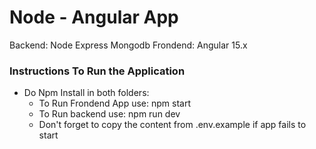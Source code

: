 # Node - Angular App

Backend: Node Express Mongodb
Frondend:  Angular 15.x

### Instructions To Run the Application

- Do Npm Install in both folders:
  - To Run Frondend App use: npm start
  - To Run backend use: npm run dev
  - Don't forget to copy the content from .env.example if app fails to start